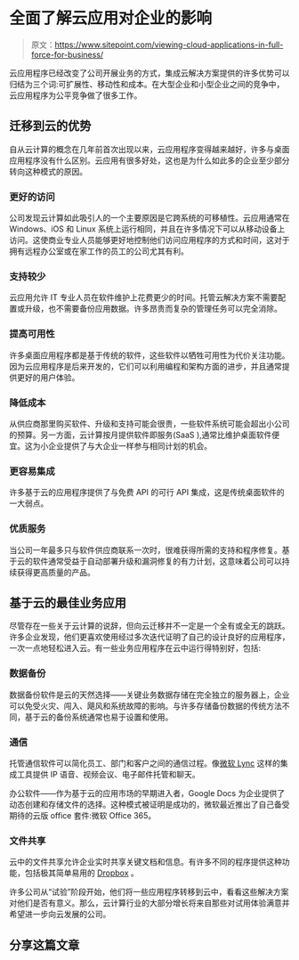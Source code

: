 # 全面了解云应用对企业的影响

> 原文：<https://www.sitepoint.com/viewing-cloud-applications-in-full-force-for-business/>

云应用程序已经改变了公司开展业务的方式，集成云解决方案提供的许多优势可以归结为三个词:可扩展性、移动性和成本。在大型企业和小型企业之间的竞争中，云应用程序为公平竞争做了很多工作。

## 迁移到云的优势

自从云计算的概念在几年前首次出现以来，云应用程序变得越来越好，许多与桌面应用程序没有什么区别。云应用有很多好处，这也是为什么如此多的企业至少部分转向这种模式的原因。

### 更好的访问

公司发现云计算如此吸引人的一个主要原因是它跨系统的可移植性。云应用通常在 Windows、iOS 和 Linux 系统上运行相同，并且在许多情况下可以从移动设备上访问。这使商业专业人员能够更好地控制他们访问应用程序的方式和时间，这对于拥有远程办公室或在家工作的员工的公司尤其有利。

### 支持较少

云应用允许 IT 专业人员在软件维护上花费更少的时间。托管云解决方案不需要配置或升级，也不需要备份应用数据。许多昂贵而复杂的管理任务可以完全消除。

### 提高可用性

许多桌面应用程序都是基于传统的软件，这些软件以牺牲可用性为代价关注功能。因为云应用程序是后来开发的，它们可以利用编程和架构方面的进步，并且通常提供更好的用户体验。

### 降低成本

从供应商那里购买软件、升级和支持可能会很贵，一些软件系统可能会超出小公司的预算。另一方面，云计算按月提供软件即服务(SaaS ),通常比维护桌面软件便宜。这为小企业提供了与大企业一样参与相同计划的机会。

### 更容易集成

许多基于云的应用程序提供了与免费 API 的可行 API 集成，这是传统桌面软件的一大弱点。

### 优质服务

当公司一年最多只与软件供应商联系一次时，很难获得所需的支持和程序修复。基于云的软件通常受益于自动部署升级和漏洞修复的有力计划，这意味着公司可以持续获得更高质量的产品。

## 基于云的最佳业务应用

尽管存在一些关于云计算的说辞，但向云迁移并不一定是一个全有或全无的跳跃。许多企业发现，他们更喜欢使用经过多次迭代证明了自己的设计良好的应用程序，一次一点地轻松进入云。有一些业务应用程序在云中运行得特别好，包括:

### 数据备份

数据备份软件是云的天然选择——关键业务数据存储在完全独立的服务器上，企业可以免受火灾、闯入、飓风和系统故障的影响。与许多存储备份数据的传统方法不同，基于云的备份系统通常也易于设置和使用。

### 通信

托管通信软件可以简化员工、部门和客户之间的通信过程。像[微软 Lync](http://www.nextuc.com) 这样的集成工具提供 IP 语音、视频会议、电子邮件托管和聊天。

办公软件——作为基于云的应用市场的早期进入者，Google Docs 为企业提供了动态创建和存储文件的选择。这种模式被证明是成功的，微软最近推出了自己备受期待的云版 office 套件:微软 Office 365。

### 文件共享

云中的文件共享允许企业实时共享关键文档和信息。有许多不同的程序提供这种功能，包括极其简单易用的 [Dropbox](https://www.dropbox.com/) 。

许多公司从“试验”阶段开始，他们将一些应用程序转移到云中，看看这些解决方案对他们是否有意义。那么，云计算行业的大部分增长将来自那些对试用体验满意并希望进一步向云发展的公司。

## 分享这篇文章